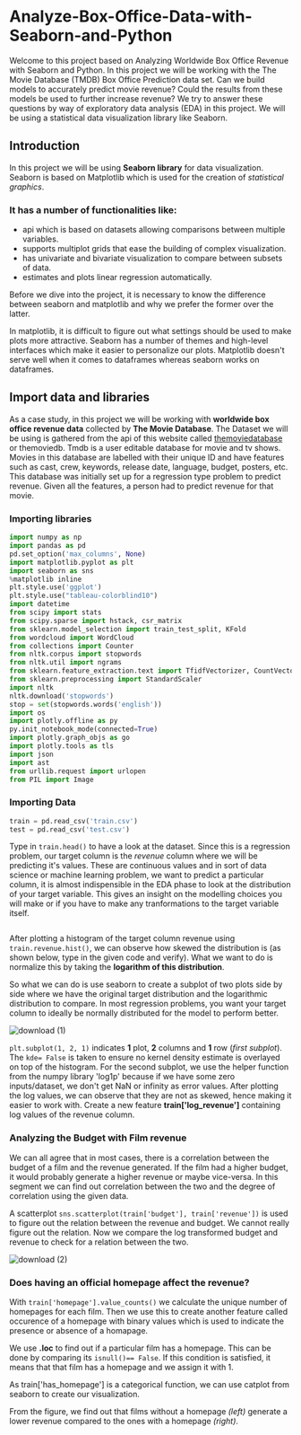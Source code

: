 # Analyze-Box-Office-Data-with-Seaborn-and-Python
Welcome to this project based on Analyzing Worldwide Box Office Revenue with Seaborn and Python.  In this project we will be working with the The Movie Database (TMDB) Box Office Prediction data set. Can we build models to accurately predict movie revenue?  Could the results from these models be used to further increase revenue?  We try to answer these questions by way of exploratory data analysis (EDA) in this project. We will be using a statistical data visualization library like Seaborn. 
 
 
## Introduction
In this project we will be using **Seaborn library** for data visualization. Seaborn is based on Matplotlib which is used for the creation of *statistical graphics*. 

### It has a number of functionalities like:
- api which is based on datasets allowing comparisons between multiple variables.
- supports multiplot grids that ease the building of complex visualization. 
- has univariate and bivariate visualization to compare between subsets of data.
- estimates and plots linear regression automatically.
 
Before we dive into the project, it is necessary to know the difference between seaborn and matplotlib and why we prefer the former over the latter.

In matplotlib, it is difficult to figure out what settings should be used to make plots more attractive. Seaborn has a number of themes and high-level interfaces which make it easier to personalize our plots. Matplotlib doesn't serve well when it comes to dataframes whereas seaborn works on dataframes.

## Import data and libraries
 
As a case study, in this project we will be working with **worldwide box office revenue data** collected by **The Movie Database**. The Dataset we will be using is gathered from the api of this website called [themoviedatabase](https://www.themoviedb.org) or themoviedb. Tmdb is a user editable database for movie and tv shows. Movies in this database are labelled with their unique ID and have features such as cast, crew, keywords, release date, language, budget, posters, etc. This database was initially set up for a regression type problem to predict revenue. Given all the features, a person had to predict revenue for that movie.

### Importing libraries

``` python
import numpy as np
import pandas as pd
pd.set_option('max_columns', None)
import matplotlib.pyplot as plt
import seaborn as sns
%matplotlib inline
plt.style.use('ggplot')
plt.style.use("tableau-colorblind10")
import datetime
from scipy import stats
from scipy.sparse import hstack, csr_matrix
from sklearn.model_selection import train_test_split, KFold
from wordcloud import WordCloud
from collections import Counter
from nltk.corpus import stopwords
from nltk.util import ngrams
from sklearn.feature_extraction.text import TfidfVectorizer, CountVectorizer
from sklearn.preprocessing import StandardScaler
import nltk
nltk.download('stopwords')
stop = set(stopwords.words('english'))
import os
import plotly.offline as py
py.init_notebook_mode(connected=True)
import plotly.graph_objs as go
import plotly.tools as tls
import json
import ast
from urllib.request import urlopen
from PIL import Image
```
### Importing Data

```python
train = pd.read_csv('train.csv')
test = pd.read_csv('test.csv')
```
Type in `train.head()` to have a look at the dataset. Since this is a regression problem, our target column is the *revenue* column where we will be predicting it's values. These are continuous values and in sort of data science or machine learning problem, we want to predict a particular column, it is almost indispensible in the EDA phase to look at the distribution of your target variable. This gives an insight on the modelling choices you will make or if you have to make any tranformations to the target variable itself.

```python

```

After plotting a histogram of the target column revenue using `train.revenue.hist()`, we can observe how skewed the distribution is (as shown below, type in the given code and verify). What we want to do is normalize this by taking the **logarithm of this distribution**.

So what we can do is use seaborn to create a subplot of two plots side by side where we have the original target distribution and the logarithmic distribution to compare. In most regression problems, you want your target column to ideally be normally distributed for the model to perform better.

![download (1)](https://user-images.githubusercontent.com/66896597/87536378-a0106d00-c6b6-11ea-8425-f07817f0a5e1.png)

`plt.subplot(1, 2, 1)` indicates **1** plot, **2** columns and **1** row (*first subplot*). The `kde= False` is taken to ensure no kernel density estimate is overlayed on top of the histogram. For the second subplot, we use the helper function from the numpy library 'log1p' because if we have some zero inputs/dataset, we don't get NaN or infinity as error values. After plotting the log values, we can observe that they are not as skewed, hence making it easier to work with. Create a new feature **train['log_revenue']** containing log values of the revenue column.

### Analyzing the Budget with Film revenue

We can all agree that in most cases, there is a correlation between the budget of a film and the revenue generated. If the film had a higher budget, it would probably generate a higher revenue or maybe vice-versa. In this segment we can find out correlation between the two and the degree of correlation using the given data.


A scatterplot `sns.scatterplot(train['budget'], train['revenue'])` is used to figure out the relation between the revenue and budget. We cannot really figure out the relation. Now we compare the log transformed budget and revenue to check for a relation between the two.

![download (2)](https://user-images.githubusercontent.com/66896597/87536700-22009600-c6b7-11ea-8e65-6a383f159202.png)

### Does having an official homepage affect the revenue?

With `train['homepage'].value_counts()` we calculate the unique number of homepages for each film. Then we use this to create another feature called occurence of a homepage    with binary values which is used to indicate the presence or absence of a homapage. 

We use **.loc** to find out if a particular film has a homepage. This can be done by comparing its `isnull()== False`. If this condition is satisfied, it means that that film has a homepage and we assign it with 1.

As train['has_homepage'] is a categorical function, we can use catplot from seaborn to create our visualization. 

From the figure, we find out that films without a homepage *(left)* generate a lower revenue compared to the ones with a homepage *(right)*.










